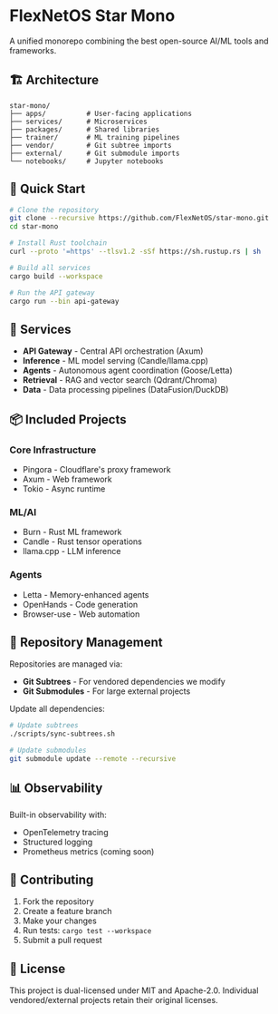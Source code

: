 # FlexNetOS Star Mono

A unified monorepo combining the best open-source AI/ML tools and frameworks.

## 🏗️ Architecture

```
star-mono/
├── apps/          # User-facing applications
├── services/      # Microservices
├── packages/      # Shared libraries
├── trainer/       # ML training pipelines
├── vendor/        # Git subtree imports
├── external/      # Git submodule imports
└── notebooks/     # Jupyter notebooks
```

## 🚀 Quick Start

```bash
# Clone the repository
git clone --recursive https://github.com/FlexNetOS/star-mono.git
cd star-mono

# Install Rust toolchain
curl --proto '=https' --tlsv1.2 -sSf https://sh.rustup.rs | sh

# Build all services
cargo build --workspace

# Run the API gateway
cargo run --bin api-gateway
```

## 🔧 Services

- **API Gateway** - Central API orchestration (Axum)
- **Inference** - ML model serving (Candle/llama.cpp)
- **Agents** - Autonomous agent coordination (Goose/Letta)
- **Retrieval** - RAG and vector search (Qdrant/Chroma)
- **Data** - Data processing pipelines (DataFusion/DuckDB)

## 📦 Included Projects

### Core Infrastructure
- Pingora - Cloudflare's proxy framework
- Axum - Web framework
- Tokio - Async runtime

### ML/AI
- Burn - Rust ML framework
- Candle - Rust tensor operations
- llama.cpp - LLM inference

### Agents
- Letta - Memory-enhanced agents
- OpenHands - Code generation
- Browser-use - Web automation

## 🔄 Repository Management

Repositories are managed via:
- **Git Subtrees** - For vendored dependencies we modify
- **Git Submodules** - For large external projects

Update all dependencies:
```bash
# Update subtrees
./scripts/sync-subtrees.sh

# Update submodules
git submodule update --remote --recursive
```

## 📊 Observability

Built-in observability with:
- OpenTelemetry tracing
- Structured logging
- Prometheus metrics (coming soon)

## 🤝 Contributing

1. Fork the repository
2. Create a feature branch
3. Make your changes
4. Run tests: `cargo test --workspace`
5. Submit a pull request

## 📄 License

This project is dual-licensed under MIT and Apache-2.0.
Individual vendored/external projects retain their original licenses.